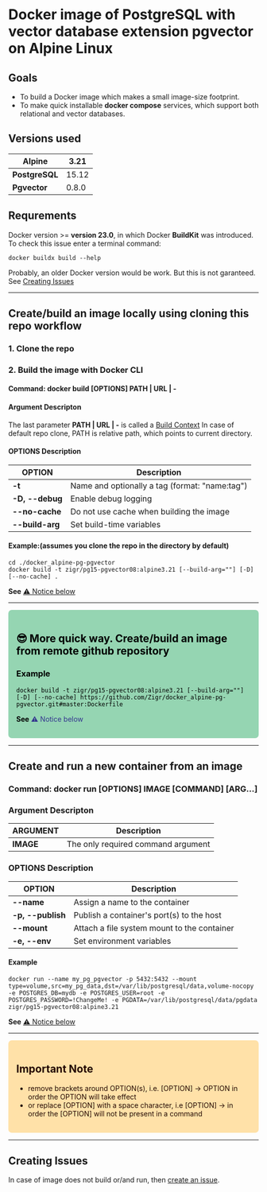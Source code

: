 # Docker image of PostgreSQL with vector database extension **pgvector** on Alpine Linux

<style type="text/css" media="screen">
.success{padding:1rem;border-radius:0.5em;background-color:#95d5b2;color:black}
.warn{padding:1rem;border-radius:0.5em;background-color:#ffe1a8;color:#250902}
.success a:link { color:#33348e; text-decoration: none; }
.success a:visited { color:#33348e; text-decoration: none; }
.success a:hover { color:#33348e; text-decoration: none; }
.success a:active { color:#7476b4; text-decoration: underline; }
</style>

## Goals

- To build a Docker image which makes a small image-size footprint.
- To make quick installable **docker compose** services, which support both relational and vector databases.

## Versions used

| **Alpine**     | 3.21  |
|----------------|-------|
| **PostgreSQL** | 15.12 |
| **Pgvector**   | 0.8.0 |

## Requrements

Docker version >= **version 23.0**,  in which Docker **BuildKit** was introduced. To check this issue enter a terminal command:

```shell
docker buildx build --help
```

Probably, an older Docker version would be work. But this is not garanteed. See [Creating Issues](#creating-issues)

---

## Create/build an image locally  using cloning this repo workflow

### 1. Clone the repo

### 2. Build the image with Docker CLI

#### Command:  docker build [OPTIONS] PATH | URL | -

#### Argument Descripton

The last parameter **PATH | URL | -**  is called a  [Build Context](https://docs.docker.com/build/concepts/context/)
In case of default repo clone, PATH is relative path, which points to current directory.

#### OPTIONS Description

| **OPTION**     | Description                                   |
|----------------|-----------------------------------------------|
|**-t**          | Name and optionally a tag (format: "name:tag")|
|**-D, --debug** | Enable debug logging                          |
| **--no-cache** | Do not use cache when building the image      |
|**--build-arg** | Set build-time variables                      |

#### Example:(assumes you clone the repo in the directory by default)

```shell
cd ./docker_alpine-pg-pgvector
docker build -t zigr/pg15-pgvector08:alpine3.21 [--build-arg=""] [-D] [--no-cache] .
```

**See** [⚠️ Notice below](#important-note)

---

<div class="success">

## 😎 More quick way. Create/build an image from remote github repository

### Example

```shell
docker build -t zigr/pg15-pgvector08:alpine3.21 [--build-arg=""] [-D] [--no-cache] https://github.com/Zigr/docker_alpine-pg-pgvector.git#master:Dockerfile

```

**See** [⚠️ Notice below](#important-note)

</div>

---

## Create and run a new container from an image

### Command:  docker run [OPTIONS] IMAGE [COMMAND] [ARG...]

### Argument Descripton

|**ARGUMENT** | Description                       |
|-------------|-----------------------------------|
|**IMAGE**    | The only required command argument|

### OPTIONS Description

|**OPTION**       | Description                                 |
|-----------------|---------------------------------------------|
|**--name**        | Assign a name to the container             |
|**-p, --publish** | Publish a container's port(s) to the host  |
|**--mount**       | Attach a file system mount to the container|
|**-e, --env**     | Set environment variables                  |

#### Example

```shell
docker run --name my_pg_pgvector -p 5432:5432 --mount type=volume,src=my_pg_data,dst=/var/lib/postgresql/data,volume-nocopy -e POSTGRES_DB=mydb -e POSTGRES_USER=root -e POSTGRES_PASSWORD=!ChangeMe! -e PGDATA=/var/lib/postgresql/data/pgdata zigr/pg15-pgvector08:alpine3.21
```

**See** [⚠️ Notice below](#important-note)

---
<div class="warn" >

## Important Note

- remove brackets around OPTION(s), i.e. [OPTION] -> OPTION  in order the OPTION will take effect
- or replace [OPTION] with a space character, i.e [OPTION] -> <space character> in order the  [OPTION] will not be present in a command

</div>

---

## Creating Issues

In case of image does not build or/and run, then  <a href="https://docs.github.com/en/issues/tracking-your-work-with-issues/using-issues/creating-an-issue" target="_blank" >create an issue</a>.
